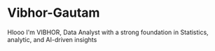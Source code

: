 # Vibhor-Gautam
Hlooo I'm VIBHOR, Data Analyst with a strong foundation in Statistics, analytic, and AI-driven insights
